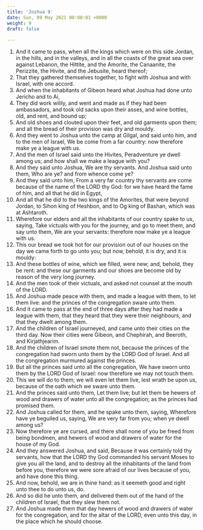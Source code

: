 ```yaml
---
title: 'Joshua 9'
date: Sun, 09 May 2021 00:00:01 +0000
weight: 9
draft: false
  
---
```


1. And it came to pass, when all the kings which were on this side Jordan, in the hills, and in the valleys, and in all the coasts of the great sea over against Lebanon, the Hittite, and the Amorite, the Canaanite, the Perizzite, the Hivite, and the Jebusite, heard thereof;
2. That they gathered themselves together, to fight with Joshua and with Israel, with one accord.
3. And when the inhabitants of Gibeon heard what Joshua had done unto Jericho and to Ai,
4. They did work wilily, and went and made as if they had been ambassadors, and took old sacks upon their asses, and wine bottles, old, and rent, and bound up;
5. And old shoes and clouted upon their feet, and old garments upon them; and all the bread of their provision was dry and mouldy.
6. And they went to Joshua unto the camp at Gilgal, and said unto him, and to the men of Israel, We be come from a far country: now therefore make ye a league with us.
7. And the men of Israel said unto the Hivites, Peradventure ye dwell among us; and how shall we make a league with you?
8. And they said unto Joshua, We are thy servants. And Joshua said unto them, Who are ye? and from whence come ye?
9. And they said unto him, From a very far country thy servants are come because of the name of the LORD thy God: for we have heard the fame of him, and all that he did in Egypt,
10. And all that he did to the two kings of the Amorites, that were beyond Jordan, to Sihon king of Heshbon, and to Og king of Bashan, which was at Ashtaroth.
11. Wherefore our elders and all the inhabitants of our country spake to us, saying, Take victuals with you for the journey, and go to meet them, and say unto them, We are your servants: therefore now make ye a league with us.
12. This our bread we took hot for our provision out of our houses on the day we came forth to go unto you; but now, behold, it is dry, and it is mouldy:
13. And these bottles of wine, which we filled, were new; and, behold, they be rent: and these our garments and our shoes are become old by reason of the very long journey.
14. And the men took of their victuals, and asked not counsel at the mouth of the LORD.
15. And Joshua made peace with them, and made a league with them, to let them live: and the princes of the congregation sware unto them.
16. And it came to pass at the end of three days after they had made a league with them, that they heard that they were their neighbours, and that they dwelt among them.
17. And the children of Israel journeyed, and came unto their cities on the third day. Now their cities were Gibeon, and Chephirah, and Beeroth, and Kirjathjearim.
18. And the children of Israel smote them not, because the princes of the congregation had sworn unto them by the LORD God of Israel. And all the congregation murmured against the princes.
19. But all the princes said unto all the congregation, We have sworn unto them by the LORD God of Israel: now therefore we may not touch them.
20. This we will do to them; we will even let them live, lest wrath be upon us, because of the oath which we sware unto them.
21. And the princes said unto them, Let them live; but let them be hewers of wood and drawers of water unto all the congregation; as the princes had promised them.
22. And Joshua called for them, and he spake unto them, saying, Wherefore have ye beguiled us, saying, We are very far from you; when ye dwell among us?
23. Now therefore ye are cursed, and there shall none of you be freed from being bondmen, and hewers of wood and drawers of water for the house of my God.
24. And they answered Joshua, and said, Because it was certainly told thy servants, how that the LORD thy God commanded his servant Moses to give you all the land, and to destroy all the inhabitants of the land from before you, therefore we were sore afraid of our lives because of you, and have done this thing.
25. And now, behold, we are in thine hand: as it seemeth good and right unto thee to do unto us, do.
26. And so did he unto them, and delivered them out of the hand of the children of Israel, that they slew them not.
27. And Joshua made them that day hewers of wood and drawers of water for the congregation, and for the altar of the LORD, even unto this day, in the place which he should choose.

